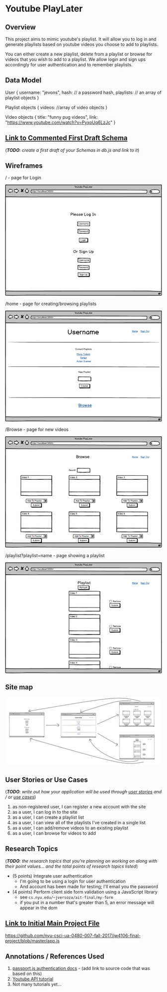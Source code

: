 
# Youtube PlayLater 

## Overview

This project aims to mimic youtube's playlist. It will allow you to log in and generate playlists based on youtube videos you choose to add to playlists. 

You can either create a new playlist, delete from a playlist or browse for videos that you wish to add to a playlist. We allow login and sign ups accordingly for user authentication and to remember playlists. 


## Data Model

User {
  username: "jevons",
  hash: // a password hash,
  playlists: // an array of playlist objects
}


Playlist objects {
  videos: //array of video objects
}
  
Video objects {
  title: "funny pug videos",
  link: "https://www.youtube.com/watch?v=PyxoUq6LzJc"
}


## [Link to Commented First Draft Schema](db.js) 

(___TODO__: create a first draft of your Schemas in db.js and link to it_)

## Wireframes

/ - page for Login

![list create](documentation/Login.png)

/home - page for creating/browsing playlists

![list](documentation/Home.png)

/Browse - page for new videos

![list](documentation/Browse.png)

/playlist?playlist=name - page showing a playlist

![list](documentation/PlaylistView.png)


## Site map

![list](documentation/sitemap.png)

## User Stories or Use Cases

(___TODO__: write out how your application will be used through [user stories](http://en.wikipedia.org/wiki/User_story#Format) and / or [use cases](https://www.mongodb.com/download-center?jmp=docs&_ga=1.47552679.1838903181.1489282706#previous)_)

1. as non-registered user, I can register a new account with the site
2. as a user, I can log in to the site
3. as a user, I can create a playlist list
4. as a user, I can view all of the playlists I've created in a single list
5. as a user, I can add/remove videos to an existing playlist
6. as a user, I can browse for videos to add

## Research Topics

(___TODO__: the research topics that you're planning on working on along with their point values... and the total points of research topics listed_)

* (5 points) Integrate user authentication
    * I'm going to be using a login for user authentication
    * And account has been made for testing; I'll email you the password
* (4 points) Perform client side form validation using a JavaScript library
    * see <code>cs.nyu.edu/~jversoza/ait-final/my-form</code>
    * if you put in a number that's greater than 5, an error message will appear in the dom


## [Link to Initial Main Project File](app.js) 

https://github.com/nyu-csci-ua-0480-007-fall-2017/jw4106-final-project/blob/master/app.js

## Annotations / References Used

1. [passport.js authentication docs](http://passportjs.org/docs) - (add link to source code that was based on this)
2. [Youtube API tutorial](https://www.youtube.com/watch?v=-vH2eZAM30s)
3. Not many tutorials yet...